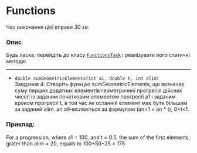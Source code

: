 # Functions

Час виконання цієї вправи _30 хв_.

### Опис
Будь ласка, перейдіть до класу [`FunctionsTask`](src/main/java/com/epam/rd/autotasks/FunctionsTask.java)
і реалізувати його статичні методи:

---
* `double sumGeometricElements(int a1, double t, int alim)`\
  Завдання 4:
  Створіть функцію sumGeometricElements, що визначає суму перших додатних елементів  геометричної
  прогресія дійсних чисел із заданим початковим елементом прогресії a1 і заданим кроком прогресії t,
  в той час як останній елемент має бути більшим за заданий alim. an обчислюється за формулою (an+1 = an * t),
  0<t<1.
### Приклад:
For a progression, where a1 = 100, and t = 0.5, the sum of the first elements, grater than alim = 20,
equals to 100+50+25 = 175
